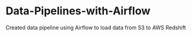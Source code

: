 # Data-Pipelines-with-Airflow
 Created data pipeline using Airflow to load data from S3 to AWS Redshift
